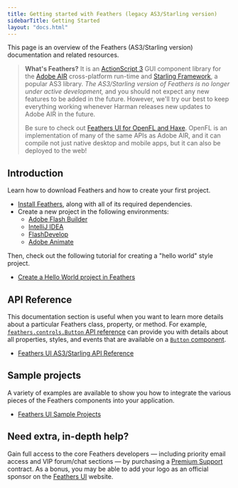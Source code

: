 ```yaml
---
title: Getting started with Feathers (legacy AS3/Starling version)
sidebarTitle: Getting Started
layout: "docs.html"
---
```


This page is an overview of the Feathers (AS3/Starling version) documentation and related resources.

> **What's Feathers?** It is an [ActionScript 3](https://github.com/joshtynjala/learning-actionscript-3.0) GUI component library for the [Adobe AIR](https://airsdk.dev/) cross-platform run-time and [Starling Framework](https://gamua.com/starling/), a popular AS3 library. _The AS3/Starling version of Feathers is no longer under active development,_ and you should not expect any new features to be added in the future. However, we'll try our best to keep everything working whenever Harman releases new updates to Adobe AIR in the future.
>
> Be sure to check out [Feathers UI for OpenFL and Haxe](../../haxe-openfl/). OpenFL is an implementation of many of the same APIs as Adobe AIR, and it can compile not just native desktop and mobile apps, but it can also be deployed to the web!

## Introduction

Learn how to download Feathers and how to create your first project.

- [Install Feathers](./installation.md), along with all of its required dependencies.
- Create a new project in the following environments:
  - [Adobe Flash Builder](./flash-builder.md)
  - [IntelliJ IDEA](./intellij-idea.md)
  - [FlashDevelop](./flashdevelop.md)
  - [Adobe Animate](./flash-pro.md)

Then, check out the following tutorial for creating a "hello world" style project.

- [Create a Hello World project in Feathers](./hello-world.md)

## API Reference

This documentation section is useful when you want to learn more details about a particular Feathers class, property, or method. For example, [`feathers.controls.Button` API reference](/api-reference/feathers/controls/Button.html) can provide you with details about all properties, styles, and events that are available on a [`Button` component](./button.md).

- [Feathers UI AS3/Starling API Reference](/api-reference/)

## Sample projects

A variety of examples are available to show you how to integrate the various pieces of the Feathers components into your application.

- [Feathers UI Sample Projects](/samples/as3-starling/)

## Need extra, in-depth help?

Gain full access to the core Feathers developers — including priority email access and VIP forum/chat sections — by purchasing a [Premium Support](/premium-support/) contract. As a bonus, you may be able to add your logo as an official sponsor on the [Feathers UI](/) website.
